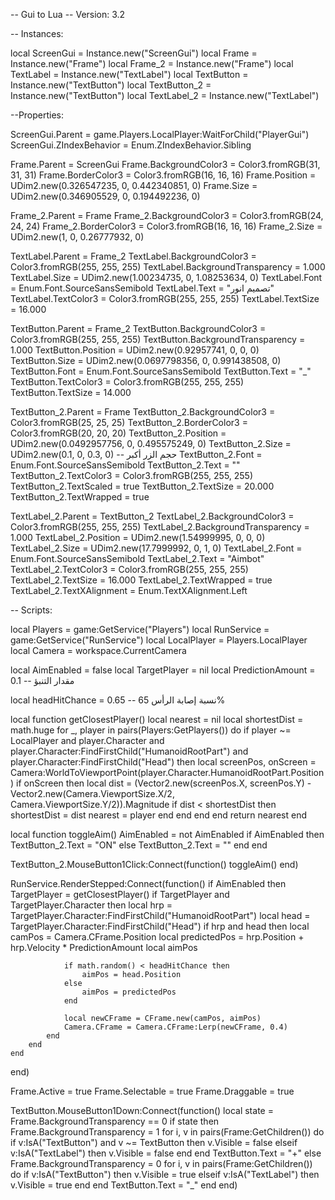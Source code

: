 -- Gui to Lua
-- Version: 3.2

-- Instances:

local ScreenGui = Instance.new("ScreenGui")
local Frame = Instance.new("Frame")
local Frame_2 = Instance.new("Frame")
local TextLabel = Instance.new("TextLabel")
local TextButton = Instance.new("TextButton")
local TextButton_2 = Instance.new("TextButton")
local TextLabel_2 = Instance.new("TextLabel")

--Properties:

ScreenGui.Parent = game.Players.LocalPlayer:WaitForChild("PlayerGui")
ScreenGui.ZIndexBehavior = Enum.ZIndexBehavior.Sibling

Frame.Parent = ScreenGui
Frame.BackgroundColor3 = Color3.fromRGB(31, 31, 31)
Frame.BorderColor3 = Color3.fromRGB(16, 16, 16)
Frame.Position = UDim2.new(0.326547235, 0, 0.442340851, 0)
Frame.Size = UDim2.new(0.346905529, 0, 0.194492236, 0)

Frame_2.Parent = Frame
Frame_2.BackgroundColor3 = Color3.fromRGB(24, 24, 24)
Frame_2.BorderColor3 = Color3.fromRGB(16, 16, 16)
Frame_2.Size = UDim2.new(1, 0, 0.26777932, 0)

TextLabel.Parent = Frame_2
TextLabel.BackgroundColor3 = Color3.fromRGB(255, 255, 255)
TextLabel.BackgroundTransparency = 1.000
TextLabel.Size = UDim2.new(1.00234735, 0, 1.08253634, 0)
TextLabel.Font = Enum.Font.SourceSansSemibold
TextLabel.Text = "تصميم انور"
TextLabel.TextColor3 = Color3.fromRGB(255, 255, 255)
TextLabel.TextSize = 16.000

TextButton.Parent = Frame_2
TextButton.BackgroundColor3 = Color3.fromRGB(255, 255, 255)
TextButton.BackgroundTransparency = 1.000
TextButton.Position = UDim2.new(0.92957741, 0, 0, 0)
TextButton.Size = UDim2.new(0.0697798356, 0, 0.991438508, 0)
TextButton.Font = Enum.Font.SourceSansSemibold
TextButton.Text = "_"
TextButton.TextColor3 = Color3.fromRGB(255, 255, 255)
TextButton.TextSize = 14.000

TextButton_2.Parent = Frame
TextButton_2.BackgroundColor3 = Color3.fromRGB(25, 25, 25)
TextButton_2.BorderColor3 = Color3.fromRGB(20, 20, 20)
TextButton_2.Position = UDim2.new(0.0492957756, 0, 0.495575249, 0)
TextButton_2.Size = UDim2.new(0.1, 0, 0.3, 0) -- حجم الزر أكبر
TextButton_2.Font = Enum.Font.SourceSansSemibold
TextButton_2.Text = ""
TextButton_2.TextColor3 = Color3.fromRGB(255, 255, 255)
TextButton_2.TextScaled = true
TextButton_2.TextSize = 20.000
TextButton_2.TextWrapped = true

TextLabel_2.Parent = TextButton_2
TextLabel_2.BackgroundColor3 = Color3.fromRGB(255, 255, 255)
TextLabel_2.BackgroundTransparency = 1.000
TextLabel_2.Position = UDim2.new(1.54999995, 0, 0, 0)
TextLabel_2.Size = UDim2.new(17.7999992, 0, 1, 0)
TextLabel_2.Font = Enum.Font.SourceSansSemibold
TextLabel_2.Text = "Aimbot"
TextLabel_2.TextColor3 = Color3.fromRGB(255, 255, 255)
TextLabel_2.TextSize = 16.000
TextLabel_2.TextWrapped = true
TextLabel_2.TextXAlignment = Enum.TextXAlignment.Left

-- Scripts:

local Players = game:GetService("Players")
local RunService = game:GetService("RunService")
local LocalPlayer = Players.LocalPlayer
local Camera = workspace.CurrentCamera

local AimEnabled = false
local TargetPlayer = nil
local PredictionAmount = 0.1 -- مقدار التنبؤ

local headHitChance = 0.65 -- نسبة إصابة الرأس 65%

local function getClosestPlayer()
    local nearest = nil
    local shortestDist = math.huge
    for _, player in pairs(Players:GetPlayers()) do
        if player ~= LocalPlayer and player.Character and player.Character:FindFirstChild("HumanoidRootPart") and player.Character:FindFirstChild("Head") then
            local screenPos, onScreen = Camera:WorldToViewportPoint(player.Character.HumanoidRootPart.Position)
            if onScreen then
                local dist = (Vector2.new(screenPos.X, screenPos.Y) - Vector2.new(Camera.ViewportSize.X/2, Camera.ViewportSize.Y/2)).Magnitude
                if dist < shortestDist then
                    shortestDist = dist
                    nearest = player
                end
            end
        end
    end
    return nearest
end

local function toggleAim()
    AimEnabled = not AimEnabled
    if AimEnabled then
        TextButton_2.Text = "ON"
    else
        TextButton_2.Text = ""
    end
end

TextButton_2.MouseButton1Click:Connect(function()
    toggleAim()
end)

RunService.RenderStepped:Connect(function()
    if AimEnabled then
        TargetPlayer = getClosestPlayer()
        if TargetPlayer and TargetPlayer.Character then
            local hrp = TargetPlayer.Character:FindFirstChild("HumanoidRootPart")
            local head = TargetPlayer.Character:FindFirstChild("Head")
            if hrp and head then
                local camPos = Camera.CFrame.Position
                local predictedPos = hrp.Position + hrp.Velocity * PredictionAmount
                local aimPos

                if math.random() < headHitChance then
                    aimPos = head.Position
                else
                    aimPos = predictedPos
                end

                local newCFrame = CFrame.new(camPos, aimPos)
                Camera.CFrame = Camera.CFrame:Lerp(newCFrame, 0.4)
            end
        end
    end
end)

Frame.Active = true
Frame.Selectable = true
Frame.Draggable = true

TextButton.MouseButton1Down:Connect(function()
    local state = Frame.BackgroundTransparency == 0
    if state then
        Frame.BackgroundTransparency = 1
        for i, v in pairs(Frame:GetChildren()) do
            if v:IsA("TextButton") and v ~= TextButton then
                v.Visible = false
            elseif v:IsA("TextLabel") then
                v.Visible = false
            end
        end
        TextButton.Text = "+"
    else
        Frame.BackgroundTransparency = 0
        for i, v in pairs(Frame:GetChildren()) do
            if v:IsA("TextButton") then
                v.Visible = true
            elseif v:IsA("TextLabel") then
                v.Visible = true
            end
        end
        TextButton.Text = "_"
    end
end)
